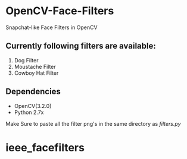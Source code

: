 # OpenCV-Face-Filters
Snapchat-like Face Filters in OpenCV
## Currently following filters are available:

1. Dog Filter
2. Moustache Filter
3. Cowboy Hat Filter

## Dependencies
 - OpenCV(3.2.0)
 - Python 2.7x
 
Make Sure to paste all the filter png's in the same directory as _filters.py_

# ieee_facefilters
